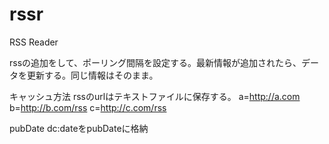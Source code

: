 # rssr
RSS Reader

rssの追加をして、ポーリング間隔を設定する。最新情報が追加されたら、データを更新する。同じ情報はそのまま。

キャッシュ方法
rssのurlはテキストファイルに保存する。
a=http://a.com
b=http://b.com/rss
c=http://c.com/rss

pubDate
dc:dateをpubDateに格納